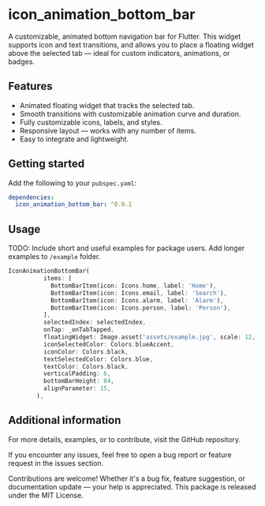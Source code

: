 # icon_animation_bottom_bar

A customizable, animated bottom navigation bar for Flutter. This widget supports icon and text transitions, and allows you to place a floating widget above the selected tab — ideal for custom indicators, animations, or badges.

## Features

- Animated floating widget that tracks the selected tab.
- Smooth transitions with customizable animation curve and duration.
- Fully customizable icons, labels, and styles.
- Responsive layout — works with any number of items.
- Easy to integrate and lightweight.

## Getting started

Add the following to your `pubspec.yaml`:

```yaml
dependencies:
  icon_animation_bottom_bar: ^0.0.1
```

## Usage

TODO: Include short and useful examples for package users. Add longer examples
to `/example` folder.

```dart
IconAnimationBottomBar(
          items: [
            BottomBarItem(icon: Icons.home, label: 'Home'),
            BottomBarItem(icon: Icons.email, label: 'Search'),
            BottomBarItem(icon: Icons.alarm, label: 'Alarm'),
            BottomBarItem(icon: Icons.person, label: 'Person'),
          ],
          selectedIndex: selectedIndex,
          onTap: _onTabTapped,
          floatingWidget: Image.asset('assets/example.jpg', scale: 12,), 
          iconSelectedColor: Colors.blueAccent,
          iconColor: Colors.black,
          textSelectedColor: Colors.blue,
          textColor: Colors.black,
          verticalPadding: 6,
          bottomBarHeight: 84,
          alignParameter: 15,
        ),
```

## Additional information

For more details, examples, or to contribute, visit the GitHub repository.

If you encounter any issues, feel free to open a bug report or feature request in the issues section.

Contributions are welcome! Whether it's a bug fix, feature suggestion, or documentation update — your help is appreciated.
This package is released under the MIT License.